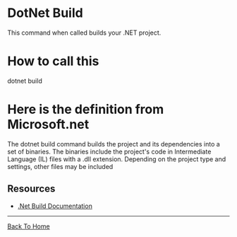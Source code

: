 # DotNet Build
This command when called builds your .NET project.


# How to call this
dotnet build

# Here is the definition from Microsoft.net
The dotnet build command builds the project and its dependencies into a set of binaries. The binaries include the project's code in Intermediate Language (IL) files with a .dll extension. Depending on the project type and settings, other files may be included

## Resources

- [.Net Build Documentation](https://docs.microsoft.com/en-us/dotnet/core/tools/dotnet-build)

---

[Back To Home](../readme.md)